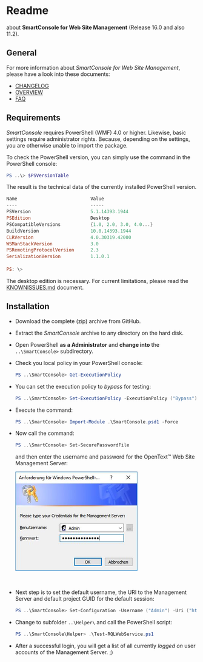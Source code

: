 # Readme

about **SmartConsole for Web Site Management** (Release 16.0 and also 11.2).



## General

For more information about *SmartConsole for Web Site Management*, please have a look into these documents:

- [CHANGELOG](Wiki/CHANGELOG.md)
- [OVERVIEW](Wiki/OVERVIEW.md)
- [FAQ](Wiki/FAQ.md)




## Requirements

*SmartConsole* requires PowerShell (WMF) 4.0 or higher. Likewise, basic settings require administrator rights. Because, depending on the settings, you are otherwise unable to import the package.

To check the PowerShell version, you can simply use the command in the PowerShell console:

```powershell
PS ..\> $PSVersionTable
```

The result is the technical data of the currently installed PowerShell version.

```powershell
Name                           Value
----                           -----
PSVersion                      5.1.14393.1944
PSEdition                      Desktop
PSCompatibleVersions           {1.0, 2.0, 3.0, 4.0...}
BuildVersion                   10.0.14393.1944
CLRVersion                     4.0.30319.42000
WSManStackVersion              3.0
PSRemotingProtocolVersion      2.3
SerializationVersion           1.1.0.1

PS: \> 
```

The desktop edition is necessary. For current limitations, please read the [KNOWNISSUES.md](Wiki\KNOWNISSUES.md) document.




## Installation

- Download the complete (zip) archive from GitHub.

- Extract the *SmartConsole* archive to any directory on the hard disk.

- Open PowerShell **as a Administrator** and **change into** the `..\SmartConsole>` subdirectory.

- Check you local policy in your PowerShell console:

   ```powershell
   PS ..\SmartConsole> Get-ExecutionPolicy
   ```

- You can set the execution policy to *bypass* for testing:

   ```powershell
   PS ..\SmartConsole> Set-ExecutionPolicy -ExecutionPolicy ("Bypass") -Force
   ```

- Execute the command:

   ```powershell
   PS ..\SmartConsole> Import-Module .\SmartConsole.psd1 -Force
   ```

- Now call the command:

   ```powershell
   PS ..\SmartConsole> Set-SecurePasswordFile
   ```

   and then enter the username and password for the OpenText™ Web Site Management Server:
   ​

   ![Screenshot of the Credentials input](Wiki\Images\screenshot-set-securepasswordfile-01.jpg)

   ​

- Next step is to set the default username, the URI to the Management Server and default project GUID for the default session:

   ```powershell
   PS ..\SmartConsole> Set-Configuration -Username ("Admin") -Uri ("https://localhost/CMS/WebService/RqlWebService.svc?WSDL") -ProjectGUID ("7C503F8E943E4E6CACE63B2DEB82BBF4")
   ```

- Change to subfolder `..\Helper\` and call the PowerShell script:

   ```powershell
   PS ..\SmartConsole\Helper> .\Test-RQLWebService.ps1
   ```

- After a successful login, you will get a list of all currently *logged on* user accounts of the Management Server. ;)

